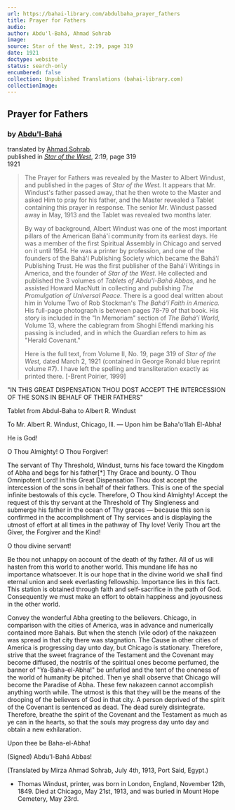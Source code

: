 ```yaml
---
url: https://bahai-library.com/abdulbaha_prayer_fathers
title: Prayer for Fathers
audio: 
author: Abdu'l-Bahá, Ahmad Sohrab
image: 
source: Star of the West, 2:19, page 319
date: 1921
doctype: website
status: search-only
encumbered: false
collection: Unpublished Translations (bahai-library.com)
collectionImage: 
---
```



## Prayer for Fathers

### by [Abdu'l-Bahá](https://bahai-library.com/author/Abdu'l-Bahá)

translated by [Ahmad Sohrab](https://bahai-library.com/author/Ahmad%20Sohrab).  
published in [_Star of the West_](https://bahai-library.com/series/Star%20of%20the%20West), 2:19, page 319  
1921


> The Prayer for Fathers was revealed by the Master to Albert Windust, and published in the pages of _Star of the West._ It appears that Mr. Windust's father passed away, that he then wrote to the Master and asked Him to pray for his father, and the Master revealed a Tablet containing this prayer in response. The senior Mr. Windust passed away in May, 1913 and the Tablet was revealed two months later.
> 
> By way of background, Albert Windust was one of the most important pillars of the American Bahá'í community from its earliest days. He was a member of the first Spiritual Assembly in Chicago and served on it until 1954. He was a printer by profession, and one of the founders of the Bahá'í Publishing Society which became the Bahá'í Publishing Trust. He was the first publisher of the Bahá'í Writings in America, and the founder of _Star of the West._ He collected and published the 3 volumes of _Tablets of Abdu'l-Bahá Abbas,_ and he assisted Howard MacNutt in collecting and publishing _The Promulgation of Universal Peace._ There is a good deal written about him in Volume Two of Rob Stockman's _The Bahá'í Faith in America._ His full-page photograph is between pages 78-79 of that book. His story is included in the "In Memoriam" section of _The Bahá'í World,_ Volume 13, where the cablegram from Shoghi Effendi marking his passing is included, and in which the Guardian refers to him as "Herald Covenant."
> 
> Here is the full text, from Volume II, No. 19, page 319 of _Star of the West,_ dated March 2, 1921 (contained in George Ronald blue reprint volume #7). I have left the spelling and transliteration exactly as printed there. \[-Brent Poirier, 1999\]

"IN THIS GREAT DISPENSATION THOU DOST ACCEPT THE INTERCESSION OF THE SONS IN BEHALF OF THEIR FATHERS"

Tablet from Abdul-Baha to Albert R. Windust

To Mr. Albert R. Windust, Chicago, Ill. — Upon him be Baha'o'llah El-Abha!

He is God!

O Thou Almighty! O Thou Forgiver!

The servant of Thy Threshold, Windust, turns his face toward the Kingdom of Abha and begs for his father\[*\] Thy Grace and bounty. O Thou Omnipotent Lord! In this Great Dispensation Thou dost accept the intercession of the sons in behalf of their fathers. This is one of the special infinite bestowals of this cycle. Therefore, O Thou kind Almighty! Accept the request of this thy servant at the Threshold of Thy Singleness and submerge his father in the ocean of Thy graces — because this son is confirmed in the accomplishment of Thy services and is displaying the utmost of effort at all times in the pathway of Thy love! Verily Thou art the Giver, the Forgiver and the Kind!

O thou divine servant!

Be thou not unhappy on account of the death of thy father. All of us will hasten from this world to another world. This mundane life has no importance whatsoever. It is our hope that in the divine world we shall find eternal union and seek everlasting fellowship. Importance lies in this fact. This station is obtained through faith and self-sacrifice in the path of God. Consequently we must make an effort to obtain happiness and joyousness in the other world.

Convey the wonderful Abha greeting to the believers. Chicago, in comparison with the cities of America, was in advance and numerically contained more Bahais. But when the stench (vile odor) of the nakazeen was spread in that city there was stagnation. The Cause in other cities of America is progressing day unto day, but Chicago is stationary. Therefore, strive that the sweet fragrance of the Testament and the Covenant may become diffused, the nostrils of the spiritual ones become perfumed, the banner of "Ya-Baha-el-Abha!" be unfurled and the tent of the oneness of the world of humanity be pitched. Then ye shall observe that Chicago will become the Paradise of Abha. These few nakazeen cannot accomplish anything worth while. The utmost is this that they will be the means of the drooping of the believers of God in that city. A person deprived of the spirit of the Covenant is sentenced as dead. The dead surely disintegrate. Therefore, breathe the spirit of the Covenant and the Testament as much as ye can in the hearts, so that the souls may progress day unto day and obtain a new exhilaration.

Upon thee be Baha-el-Abha!

(Signed) Abdu'l-Bahá Abbas!

(Translated by Mirza Ahmad Sohrab, July 4th, 1913, Port Said, Egypt.)

* Thomas Windust, printer, was born in London, England, November 12th, 1849. Died at Chicago, May 21st, 1913, and was buried in Mount Hope Cemetery, May 23rd.